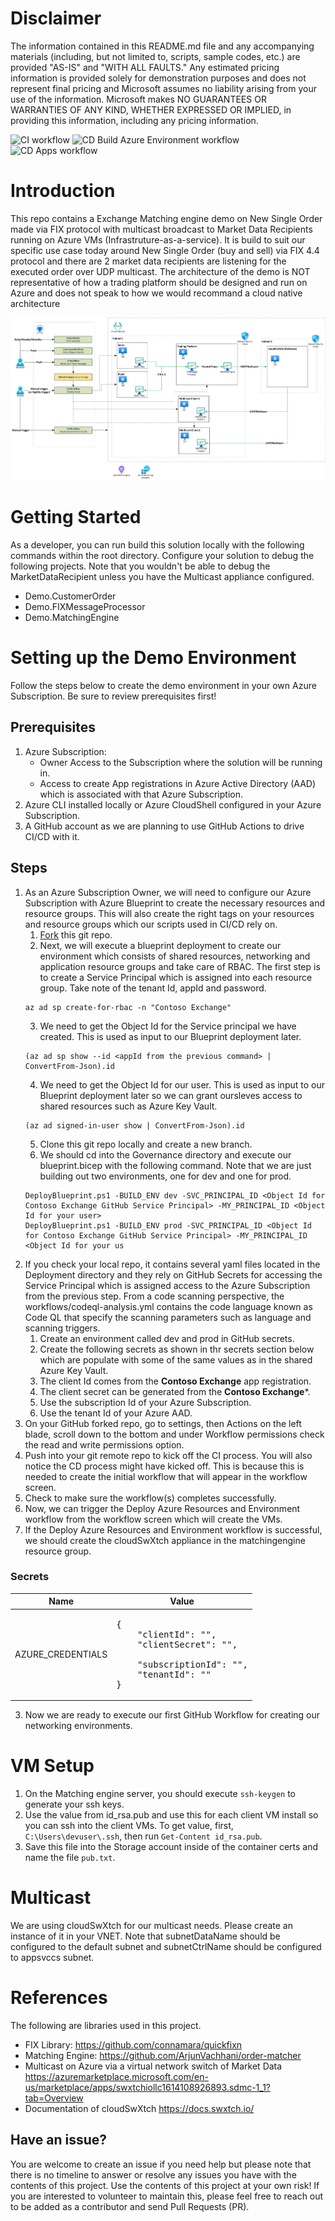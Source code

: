# Disclaimer
The information contained in this README.md file and any accompanying materials (including, but not limited to, scripts, sample codes, etc.) are provided "AS-IS" and "WITH ALL FAULTS." Any estimated pricing information is provided solely for demonstration purposes and does not represent final pricing and Microsoft assumes no liability arising from your use of the information. Microsoft makes NO GUARANTEES OR WARRANTIES OF ANY KIND, WHETHER EXPRESSED OR IMPLIED, in providing this information, including any pricing information.

![CI workflow](/contoso-exchange-matching-engine/actions/workflows/ci.yml/badge.svg)
![CD Build Azure Environment workflow](/contoso-exchange-matching-engine/actions/workflows/cdenvironment.yml/badge.svg)
![CD Apps workflow](/contoso-exchange-matching-engine/actions/workflows/cdapps.yml/badge.svg)

# Introduction
This repo contains a Exchange Matching engine demo on New Single Order made via FIX protocol with multicast broadcast to Market Data Recipients running on Azure VMs (Infrastruture-as-a-service). It is build to suit our specific use case today around New Single Order (buy and sell) via FIX 4.4 protocol and there are 2 market data recipients are listening for the executed order over UDP multicast. The architecture of the demo is NOT representative of how a trading platform should be designed and run on Azure and does not speak to how we would recommand a cloud native architecture

![Architecture](/docs/TradingPlatformDemo.png)

# Getting Started
As a developer, you can run build this solution locally with the following commands within the root directory. Configure your solution to debug the following projects. Note that you wouldn't be able to debug the MarketDataRecipient unless you have the Multicast appliance configured.

* Demo.CustomerOrder
* Demo.FIXMessageProcessor
* Demo.MatchingEngine

# Setting up the Demo Environment
Follow the steps below to create the demo environment in your own Azure Subscription. Be sure to review prerequisites first!

## Prerequisites
1. Azure Subscription:
    * Owner Access to the Subscription where the solution will be running in.
    * Access to create App registrations in Azure Active Directory (AAD) which is associated with that Azure Subscription.
2. Azure CLI installed locally or Azure CloudShell configured in your Azure Subscription.
3. A GitHub account as we are planning to use GitHub Actions to drive CI/CD with it.

## Steps
1. As an Azure Subscription Owner, we will need to configure our Azure Subscription with Azure Blueprint to create the necessary resources and resource groups. This will also create the right tags on your resources and resource groups which our scripts used in CI/CD rely on.
    1. [Fork](https://docs.github.com/en/get-started/quickstart/fork-a-repo) this git repo.
    2. Next, we will execute a blueprint deployment to create our environment which consists of shared resources, networking and application resource groups and take care of RBAC. The first step is to create a Service Principal which is assigned into each resource group. Take note of the tenant Id, appId and password.
    ```
    az ad sp create-for-rbac -n "Contoso Exchange"
    ```
    3. We need to get the Object Id for the Service principal we have created. This is used as input to our Blueprint deployment later.
    ```
    (az ad sp show --id <appId from the previous command> | ConvertFrom-Json).id
    ```
    4. We need to get the Object Id for our user. This is used as input to our Blueprint deployment later so we can grant oursleves access to shared resources such as Azure Key Vault.
    ```
    (az ad signed-in-user show | ConvertFrom-Json).id
    ```
    5. Clone this git repo locally and create a new branch.
    6. We should cd into the Governance directory and execute our blueprint.bicep with the following command. Note that we are just building out two environments, one for dev and one for prod.
    ```
    DeployBlueprint.ps1 -BUILD_ENV dev -SVC_PRINCIPAL_ID <Object Id for Contoso Exchange GitHub Service Principal> -MY_PRINCIPAL_ID <Object Id for your user>
    DeployBlueprint.ps1 -BUILD_ENV prod -SVC_PRINCIPAL_ID <Object Id for Contoso Exchange GitHub Service Principal> -MY_PRINCIPAL_ID <Object Id for your us
2. If you check your local repo, it contains several yaml files located in the Deployment directory and they rely on GitHub Secrets for accessing the Service Principal which is assigned access to the Azure Subscription from the previous step. From a code scanning perspective, the workflows/codeql-analysis.yml contains the code language known as Code QL that specify the scanning parameters such as language and scanning triggers. 
    1. Create an environment called dev and prod in GitHub secrets. 
    2. Create the following secrets as shown in thr secrets section below which are populate with some of the same values as in the shared Azure Key Vault.
    3. The client Id comes from the **Contoso Exchange** app registration.
    4. The client secret can be generated from the  **Contoso Exchange***.
    5. Use the subscription Id of your Azure Subscription.
    6. Use the tenant Id of your Azure AAD.
3. On your GitHub forked repo, go to settings, then Actions on the left blade, scroll down to the bottom and under Workflow permissions check the read and write permissions option.
4. Push into your git remote repo to kick off the CI process. You will also notice the CD process might have kicked off. This is because this is needed to create the initial workflow that will appear in the workflow screen. 
5. Check to make sure the workflow(s) completes successfully.
6. Now, we can trigger the Deploy Azure Resources and Environment workflow from the workflow screen which will create the VMs.
7. If the Deploy Azure Resources and Environment workflow is successful, we should create the cloudSwXtch appliance in the matchingengine resource group.

### Secrets
| Name | Value |
| --- | --- |
| AZURE_CREDENTIALS | <pre>{<br/>&nbsp;&nbsp;&nbsp;&nbsp;"clientId": "",<br/>&nbsp;&nbsp;&nbsp;&nbsp;"clientSecret": "", <br/>&nbsp;&nbsp;&nbsp;&nbsp;"subscriptionId": "",<br/>&nbsp;&nbsp;&nbsp;&nbsp;"tenantId": "" <br/>}</pre> |
3. Now we are ready to execute our first GitHub Workflow for creating our networking environments.

# VM Setup
1. On the Matching engine server, you should execute ``` ssh-keygen ``` to generate your ssh keys. 
2. Use the value from id_rsa.pub and use this for each client VM install so you can ssh into the client VMs. To get value, first, ``` C:\Users\devuser\.ssh ```, then run ``` Get-Content id_rsa.pub ```.
3. Save this file into the Storage account inside of the container certs and name the file ``` pub.txt ```.

# Multicast
We are using cloudSwXtch for our multicast needs. Please create an instance of it in your VNET. Note that subnetDataName should be configured to the default subnet and subnetCtrlName should be configured to appsvccs subnet.

# References
The following are libraries used in this project.

* FIX Library: https://github.com/connamara/quickfixn
* Matching Engine: https://github.com/ArjunVachhani/order-matcher
* Multicast on Azure via a virtual network switch of Market Data https://azuremarketplace.microsoft.com/en-us/marketplace/apps/swxtchiollc1614108926893.sdmc-1_1?tab=Overview
* Documentation of cloudSwXtch https://docs.swxtch.io/

## Have an issue?
You are welcome to create an issue if you need help but please note that there is no timeline to answer or resolve any issues you have with the contents of this project. Use the contents of this project at your own risk! If you are interested to volunteer to maintain this, please feel free to reach out to be added as a contributor and send Pull Requests (PR).
